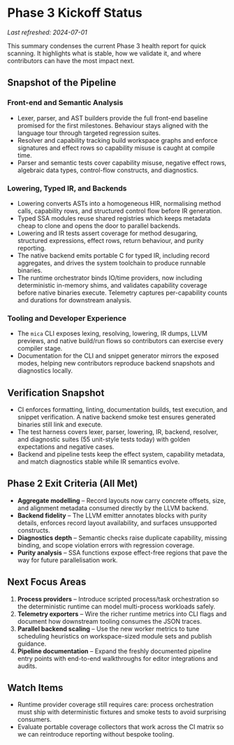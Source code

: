 # Phase 3 Kickoff Status

_Last refreshed: 2024-07-01_

This summary condenses the current Phase 3 health report for quick scanning. It
highlights what is stable, how we validate it, and where contributors can have
the most impact next.

## Snapshot of the Pipeline

### Front-end and Semantic Analysis
- Lexer, parser, and AST builders provide the full front-end baseline promised
  for the first milestones. Behaviour stays aligned with the language tour
  through targeted regression suites.
- Resolver and capability tracking build workspace graphs and enforce signatures
  and effect rows so capability misuse is caught at compile time.
- Parser and semantic tests cover capability misuse, negative effect rows,
  algebraic data types, control-flow constructs, and diagnostics.

### Lowering, Typed IR, and Backends
- Lowering converts ASTs into a homogeneous HIR, normalising method calls,
  capability rows, and structured control flow before IR generation.
- Typed SSA modules reuse shared registries which keeps metadata cheap to clone
  and opens the door to parallel backends.
- Lowering and IR tests assert coverage for method desugaring, structured
  expressions, effect rows, return behaviour, and purity reporting.
- The native backend emits portable C for typed IR, including record aggregates,
  and drives the system toolchain to produce runnable binaries.
- The runtime orchestrator binds IO/time providers, now including deterministic
  in-memory shims, and validates capability coverage before native binaries
  execute. Telemetry captures per-capability counts and durations for
  downstream analysis.

### Tooling and Developer Experience
- The `mica` CLI exposes lexing, resolving, lowering, IR dumps, LLVM previews,
  and native build/run flows so contributors can exercise every compiler stage.
- Documentation for the CLI and snippet generator mirrors the exposed modes,
  helping new contributors reproduce backend snapshots and diagnostics locally.

## Verification Snapshot

- CI enforces formatting, linting, documentation builds, test execution, and
  snippet verification. A native backend smoke test ensures generated binaries
  still link and execute.
- The test harness covers lexer, parser, lowering, IR, backend, resolver, and
  diagnostic suites (55 unit-style tests today) with golden expectations and
  negative cases.
- Backend and pipeline tests keep the effect system, capability metadata, and
  match diagnostics stable while IR semantics evolve.

## Phase 2 Exit Criteria (All Met)

- **Aggregate modelling** – Record layouts now carry concrete offsets, size, and
  alignment metadata consumed directly by the LLVM backend.
- **Backend fidelity** – The LLVM emitter annotates blocks with purity details,
  enforces record layout availability, and surfaces unsupported constructs.
- **Diagnostics depth** – Semantic checks raise duplicate capability, missing
  binding, and scope violation errors with regression coverage.
- **Purity analysis** – SSA functions expose effect-free regions that pave the
  way for future parallelisation work.

## Next Focus Areas

1. **Process providers** – Introduce scripted process/task orchestration so the
   deterministic runtime can model multi-process workloads safely.
2. **Telemetry exporters** – Wire the richer runtime metrics into CLI flags and
   document how downstream tooling consumes the JSON traces.
3. **Parallel backend scaling** – Use the new worker metrics to tune scheduling
   heuristics on workspace-sized module sets and publish guidance.
4. **Pipeline documentation** – Expand the freshly documented pipeline entry
   points with end-to-end walkthroughs for editor integrations and audits.

## Watch Items

- Runtime provider coverage still requires care: process orchestration must ship
  with deterministic fixtures and smoke tests to avoid surprising consumers.
- Evaluate portable coverage collectors that work across the CI matrix so we can
  reintroduce reporting without bespoke tooling.
